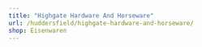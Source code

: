 ```yaml
---
title: "Highgate Hardware And Horseware"
url: /huddersfield/highgate-hardware-and-horseware/
shop: Eisenwaren
---
```

